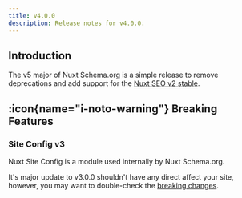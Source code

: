 ```yaml
---
title: v4.0.0
description: Release notes for v4.0.0.
---
```


## Introduction

The v5 major of Nuxt Schema.org is a simple release to remove deprecations and add support for the [Nuxt SEO v2 stable](https://nuxtseo.com/announcement).

## :icon{name="i-noto-warning"} Breaking Features

### Site Config v3

Nuxt Site Config is a module used internally by Nuxt Schema.org.

It's major update to v3.0.0 shouldn't have any direct affect your site, however, you may want to double-check
the [breaking changes](https://github.com/harlan-zw/nuxt-site-config/releases/tag/v3.0.0).
